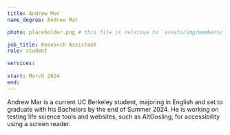 ```yaml
---
title: Andrew Mar
name_degree: Andrew Mar

photo: placeholder.png # this file is relative to `assets/img/members/`

job_title: Research Assistant
role: student

services:
  
start: March 2024
end:
---
```

Andrew Mar is a current UC Berkeley student, majoring in English and set to graduate with his Bachelors by the end of Summer 2024. He is working on testing life science tools and websites, such as AltGosling, for accessibility using a screen reader.